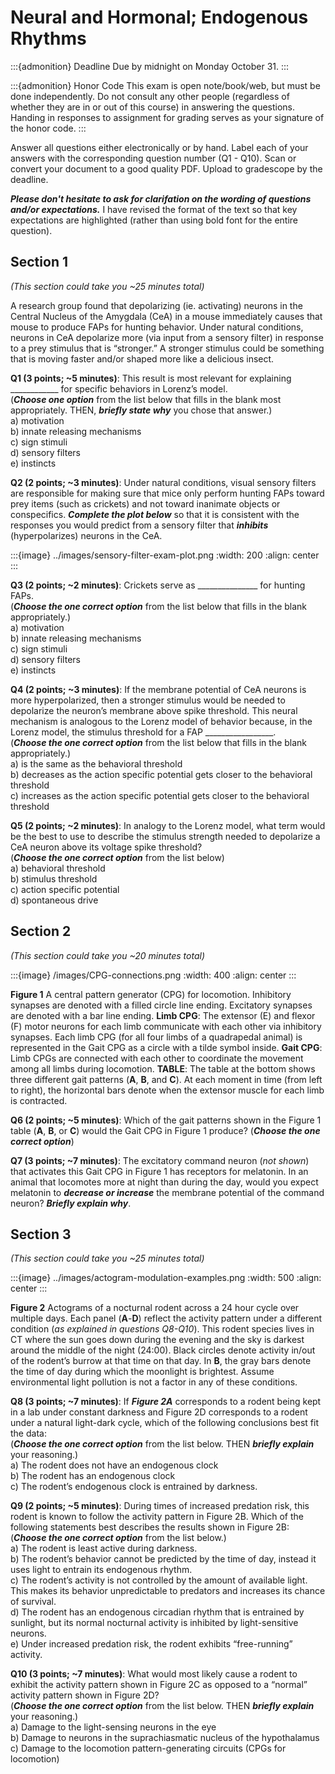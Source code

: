 # Neural and Hormonal; Endogenous Rhythms


:::{admonition} Deadline
Due by midnight on Monday October 31.
:::

:::{admonition} Honor Code
This exam is open note/book/web, but must be done independently. Do not consult any other people (regardless of whether they are in or out of this course) in answering the questions. Handing in responses to assignment for grading serves as your signature of the honor code.
:::

Answer all questions either electronically or by hand. Label each of your answers with the corresponding question number (Q1 - Q10). Scan or convert your document to a good quality PDF. Upload to gradescope by the deadline. 

***Please don't hesitate to ask for clarifation on the wording of questions and/or expectations.*** I have revised the format of the text so that key expectations are highlighted (rather than using bold font for the entire question).


## Section 1

*(This section could take you \~25 minutes total)*

A research group found that depolarizing (ie. activating) neurons in the Central Nucleus of the Amygdala (CeA) in a mouse immediately causes that mouse to produce FAPs for hunting behavior. Under natural conditions, neurons in CeA depolarize more (via input from a sensory filter) in response to a prey stimulus that is “stronger.” A stronger stimulus could be something that is moving faster and/or shaped more like a delicious insect. 

**Q1 (3 points; \~5 minutes)**: This result is most relevant for explaining ____________ for specific behaviors in Lorenz’s model.  
(***Choose one option*** from the list below that fills in the blank most appropriately. THEN, ***briefly state why*** you chose that answer.)  
a) motivation  
b) innate releasing mechanisms  
c) sign stimuli  
d) sensory filters  
e) instincts


**Q2 (2 points; \~3 minutes)**: Under natural conditions, visual sensory filters are responsible for making sure that mice only perform hunting FAPs toward prey items (such as crickets) and not toward inanimate objects or conspecifics. ***Complete the plot below*** so that it is consistent with the responses you would predict from a sensory filter that ***inhibits*** (hyperpolarizes) neurons in the CeA. 

:::{image} ../images/sensory-filter-exam-plot.png
:width: 200
:align: center
:::


**Q3 (2 points; \~2 minutes)**: Crickets serve as _______________ for hunting FAPs.  
(***Choose the one correct option*** from the list below that fills in the blank appropriately.)  
a) motivation  
b) innate releasing mechanisms  
c) sign stimuli  
d) sensory filters  
e) instincts

**Q4 (2 points; \~3 minutes)**: If the membrane potential of CeA neurons is more hyperpolarized, then a stronger stimulus would be needed to depolarize the neuron’s membrane above spike threshold. 
This neural mechanism is analogous to the Lorenz model of behavior because, in the Lorenz model, the stimulus threshold for a FAP _________________.  
(***Choose the one correct option*** from the list below that fills in the blank appropriately.)  
a) is the same as the behavioral threshold  
b) decreases as the action specific potential gets closer to the behavioral threshold  
c) increases as the action specific potential gets closer to the behavioral threshold

**Q5 (2 points; \~2 minutes)**: In analogy to the Lorenz model, what term would be the best to use to describe the stimulus strength needed to depolarize a CeA neuron above its voltage spike threshold?  
(***Choose the one correct option*** from the list below)  
a) behavioral threshold  
b) stimulus threshold  
c) action specific potential  
d) spontaneous drive


## Section 2

*(This section could take you \~20 minutes total)*

:::{image} /images/CPG-connections.png
:width: 400
:align: center
:::

**Figure 1** A central pattern generator (CPG) for locomotion. Inhibitory synapses are denoted with a filled circle line ending. Excitatory synapses are denoted with a bar line ending. **Limb CPG**: The extensor (E) and flexor (F) motor neurons for each limb communicate with each other via inhibitory synapses. Each limb CPG (for all four limbs of a quadrapedal animal) is represented in the Gait CPG as a circle with a tilde symbol inside. **Gait CPG**: Limb CPGs are connected with each other to coordinate the movement among all limbs during locomotion. **TABLE**: The table at the bottom shows three different gait patterns (**A**, **B**, and **C**). At each moment in time (from left to right), the horizontal bars denote when the extensor muscle for each limb is contracted. 

**Q6 (2 points; \~5 minutes)**: Which of the gait patterns shown in the Figure 1 table (**A**, **B**, or **C**) would the Gait CPG in Figure 1 produce? (***Choose the one correct option***)

**Q7 (3 points; \~7 minutes)**: The excitatory command neuron (*not shown*) that activates this Gait CPG in Figure 1 has receptors for melatonin. In an animal that locomotes more at night than during the day, would you expect melatonin to ***decrease or increase*** the membrane potential of the command neuron? ***Briefly explain why***.


## Section 3

*(This section could take you \~25 minutes total)*

:::{image} ../images/actogram-modulation-examples.png
:width: 500
:align: center
:::

**Figure 2** Actograms of a nocturnal rodent across a 24 hour cycle over multiple days. Each panel (**A**-**D**) reflect the activity pattern under a different condition (*as explained in questions Q8-Q10*). This rodent species lives in CT where the sun goes down during the evening and the sky is darkest around the middle of the night (24:00). Black circles denote activity in/out of the rodent’s burrow at that time on that day. In **B**, the gray bars denote the time of day during which the moonlight is brightest. Assume environmental light pollution is not a factor in any of these conditions.  


**Q8 (3 points; \~7 minutes)**: If ***Figure 2A*** corresponds to a rodent being kept in a lab under constant darkness and Figure 2D corresponds to a rodent under a natural light-dark cycle, which of the following conclusions best fit the data:  
(***Choose the one correct option*** from the list below. THEN ***briefly explain*** your reasoning.)  
a) The rodent does not have an endogenous clock  
b) The rodent has an endogenous clock  
c) The rodent’s endogenous clock is entrained by darkness. 

**Q9 (2 points; \~5 minutes)**: During times of increased predation risk, this rodent is known to follow the activity pattern in Figure 2B. Which of the following statements best describes the results shown in Figure 2B:  
(***Choose the one correct option*** from the list below.)  
a) The rodent is least active during darkness.  
b) The rodent’s behavior cannot be predicted by the time of day, instead it uses light to entrain its endogenous rhythm.  
c) The rodent’s activity is not controlled by the amount of available light. This makes its behavior unpredictable to predators and increases its chance of survival.  
d) The rodent has an endogenous circadian rhythm that is entrained by sunlight, but its normal nocturnal activity is inhibited by light-sensitive neurons.   
e) Under increased predation risk, the rodent exhibits “free-running” activity.


**Q10 (3 points; \~7 minutes)**: What would most likely cause a rodent to exhibit the activity pattern shown in Figure 2C as opposed to a “normal” activity pattern shown in Figure 2D?   
(***Choose the one correct option*** from the list below. THEN ***briefly explain*** your reasoning.)  
a) Damage to the light-sensing neurons in the eye  
b) Damage to neurons in the suprachiasmatic nucleus of the hypothalamus  
c) Damage to the locomotion pattern-generating circuits (CPGs for locomotion)



